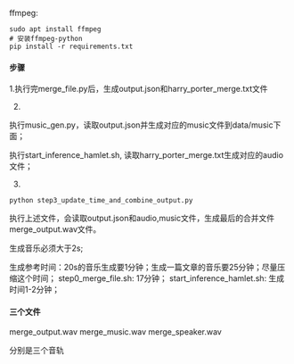 <!-- # 准备
需要在电脑中装载ffmpeg，并将"./ffmpeg/bin"导入到Path中
生成的人声音频放入"./audio" 文件夹下
命名标号为audio_id
生成的背景音乐放在"./music" 文件夹下
命名标号为pid
主文件夹"."还需要放入output.json文件


# Add_time_length.py代码说明
这个代码会解析output.json文件，额外加入关键词audio_id、audio_time_length
audio_id是人声音频对应标号，audio_time_length是每条人声音频长度
最后导出output_AddID.json文件放入主文件夹中

# Merge_BGM.py代码说明
这个代码可以将人声和背景音乐合成在一起
首先先将人声音频以0.5s为间隔生成合成音频combined_output.wav
然后由解析output_AddID.json文件，将music中的pid标号与audio_id匹配，计算背景音乐延时，导出的audio_id_mapping.txt和music_timeline.txt可查看中间计算过程
最后根据该延时将背景音乐与combined_output.wav音频进行混音，归一化控制音频音量大小，导出最终音频final_audio.wav

# 文件格式
生成output.json文件; 
music = output.id.json
audio = music -->

ffmpeg: 
~~~shell
sudo apt install ffmpeg
# 安装ffmpeg-python
pip install -r requirements.txt
~~~

#### 步骤
1.执行完merge_file.py后，生成output.json和harry_porter_merge.txt文件

2.
执行music_gen.py，读取output.json并生成对应的music文件到data/music下面；

执行start_inference_hamlet.sh, 读取harry_porter_merge.txt生成对应的audio文件；

3.
~~~shell
python step3_update_time_and_combine_output.py

~~~

执行上述文件，会读取output.json和audio,music文件，生成最后的合并文件merge_output.wav文件。

生成音乐必须大于2s;

生成参考时间：20s的音乐生成要1分钟；生成一篇文章的音乐要25分钟；尽量压缩这个时间；
step0_merge_file.sh: 17分钟；
start_inference_hamlet.sh: 生成时间1-2分钟；

#### 三个文件
merge_output.wav
merge_music.wav
merge_speaker.wav

分别是三个音轨
